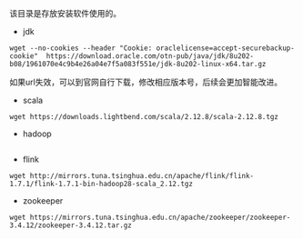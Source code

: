 该目录是存放安装软件使用的。


- jdk

```
wget --no-cookies --header "Cookie: oraclelicense=accept-securebackup-cookie"  https://download.oracle.com/otn-pub/java/jdk/8u202-b08/1961070e4c9b4e26a04e7f5a083f551e/jdk-8u202-linux-x64.tar.gz
```
如果url失效，可以到官网自行下载，修改相应版本号，后续会更加智能改进。

- scala

```
wget https://downloads.lightbend.com/scala/2.12.8/scala-2.12.8.tgz
```

- hadoop
```

```

- flink 

```
wget http://mirrors.tuna.tsinghua.edu.cn/apache/flink/flink-1.7.1/flink-1.7.1-bin-hadoop28-scala_2.12.tgz
```

- zookeeper

```
wget https://mirrors.tuna.tsinghua.edu.cn/apache/zookeeper/zookeeper-3.4.12/zookeeper-3.4.12.tar.gz
```